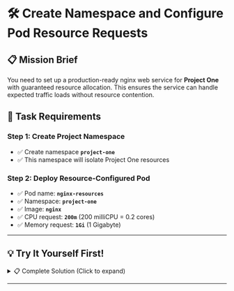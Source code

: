 # 🛠️ Create Namespace and Configure Pod Resource Requests

## 📋 Mission Brief

You need to set up a production-ready nginx web service for **Project One** with guaranteed resource allocation. This ensures the service can handle expected traffic loads without resource contention.

## 🎯 Task Requirements

### Step 1: Create Project Namespace
- ✅ Create namespace **`project-one`**
- ✅ This namespace will isolate Project One resources

### Step 2: Deploy Resource-Configured Pod
- ✅ Pod name: **`nginx-resources`**  
- ✅ Namespace: **`project-one`**
- ✅ Image: **`nginx`**
- ✅ CPU request: **`200m`** (200 milliCPU = 0.2 cores)
- ✅ Memory request: **`1Gi`** (1 Gigabyte)



---

## 💡 Try It Yourself First!

<details><summary>📋 Complete Solution (Click to expand)</summary>


### Method 1: Using YAML Manifest (Production approach)

```bash
# Step 1: Create the namespace
kubectl create namespace project-one

# Step 2: Create and apply pod manifest
cat <<EOF | kubectl apply -f -
apiVersion: v1
kind: Pod
metadata:
  name: nginx-resources
  namespace: project-one
  labels:
    app: nginx-resources
    project: project-one
    tier: frontend
spec:
  containers:
  - name: nginx
    image: nginx
    ports:
    - containerPort: 80
    resources:
      requests:
        cpu: 200m
        memory: 1Gi
      limits:
        cpu: 500m
        memory: 2Gi
    env:
    - name: PROJECT_NAME
      value: "project-one"
    - name: POD_NAME
      valueFrom:
        fieldRef:
          fieldPath: metadata.name
EOF
```

### Step 3: Verify the Configuration

```bash
# Check namespace creation
kubectl get namespaces

# Verify pod creation and status
kubectl -n project-one get pods

# Check resource requests are applied
kubectl -n project-one describe pod nginx-resources

# View resource allocation
kubectl -n project-one get pod nginx-resources -o yaml | grep -A 10 resources:
```

### Step 4: Validate Resource Requests

```bash
# Check if pod is scheduled and running
kubectl -n project-one get pod nginx-resources -o wide

# Verify resource requests in pod specification
kubectl -n project-one describe pod nginx-resources | grep -A 5 "Requests:"

# Check node resource usage (if metrics available)
kubectl top nodes
kubectl top pods -n project-one
```

---

### ✅ Success Criteria

After completion, verify:

1. **Namespace `project-one` exists**
2. **Pod `nginx-resources` is running in `project-one` namespace**
3. **Pod uses `nginx` image**
4. **Pod has CPU request of `200m`**
5. **Pod has memory request of `1Gi`**
6. **Pod is scheduled on a node with sufficient resources**

</details>

---

